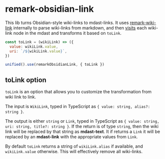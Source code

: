 # remark-obsidian-link

This lib turns Obsidian-style wiki-links to mdast-links. It uses [remark-wiki-link](https://www.npmjs.com/package/remark-wiki-link) internally to parse wiki-links from markdown, and then [visits](https://www.npmjs.com/package/unist-util-visit) each wiki-link node in the mdast and transforms it based on `toLink`.

```js
const toLink = (wikiLink) => ({
  value: wikiLink.value,
  uri: `/${wikiLink.value}`,
})

unified().use(remarkObsidianLink, { toLink })
```

## toLink option

`toLink` is an option that allows you to customize the transformation from wiki link to link.

The input is `WikiLink`, typed in TypeScript as `{ value: string, alias?: string }`.

The output is either `string` or `Link`, typed in TypeScript as `{ value: string, uri: string, title?: string }`. If the return is of type `string`, then the wiki link will be replaced by that string as **mdast-text**. It if returns a `Link` it will be replaced by an **mdast-link** with the appropriate values from `Link`.

By default `toLink` returns a string of `wikiLink.alias` if available, and `wikiLink.value` otherwise. This will effectively remove all wiki-links.
